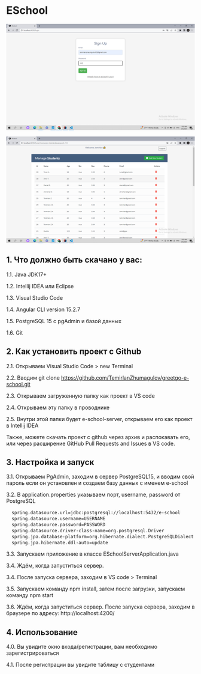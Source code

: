 # ESchool
![](https://github.com/TemirlanZhumagulov/greetgo-e-school/blob/main/Screenshot%20(44).png)

![](https://github.com/TemirlanZhumagulov/greetgo-e-school/blob/main/Screenshot%20(45).png)

## 1. Что должно быть скачано у вас:
1.1. Java JDK17+

1.2. Intellij IDEA или Eclipse

1.3. Visual Studio Code 

1.4. Angular CLI version 15.2.7

1.5. PostgreSQL 15 c pgAdmin и базой данных

1.6. Git

## 2. Как установить проект с Github
2.1. Открываем Visual Studio Code > new Terminal 

2.2. Вводим git clone https://github.com/TemirlanZhumagulov/greetgo-e-school.git

2.3. Открываем загруженную папку как проект в VS code

2.4. Открываем эту папку в проводнике

2.5. Внутри этой папки будет e-school-server, открываем его как проект в Intellij IDEA

Также, можете скачать проект с github через архив и распокавать его, или через расширение GitHub Pull Requests and Issues в VS code. 

## 3. Настройка и запуск
3.1. Открываем PgAdmin, заходим в сервер PostgreSQL15, и вводим свой пароль если он установлен и создаем базу данных с именем e-school

3.2. В application.properties указываем порт, username, password от PostgreSQL

```no-highlight
  spring.datasource.url=jdbc:postgresql://localhost:5432/e-school
  spring.datasource.username=USERNAME
  spring.datasource.password=PASSWORD
  spring.datasource.driver-class-name=org.postgresql.Driver
  spring.jpa.database-platform=org.hibernate.dialect.PostgreSQLDialect
  spring.jpa.hibernate.ddl-auto=update
```

3.3. Запускаем приложение в классе ESchoolServerApplication.java

3.4. Ждём, когда запуститься сервер.

3.4. После запуска сервера, заходим в VS code > Terminal

3.5. Запускаем команду npm install, затем после загрузки, запускаем команду npm start

3.6. Ждём, когда запуститься сервер. После запуска сервера, заходим в браузере по адресу: http://localhost:4200/

## 4. Использование
4.0. Вы увидите окно входа/регистрации, вам необходимо зарегистрироваться

4.1. После регистрации вы увидите таблицу с студентами

